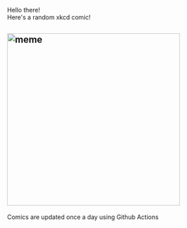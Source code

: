 Hello there! <br>Here's a random xkcd comic!<br>
## <img src="https://imgs.xkcd.com/comics/major_in_the_universe.png" alt="meme" width="400"/><br>
Comics are updated once a day using Github Actions
